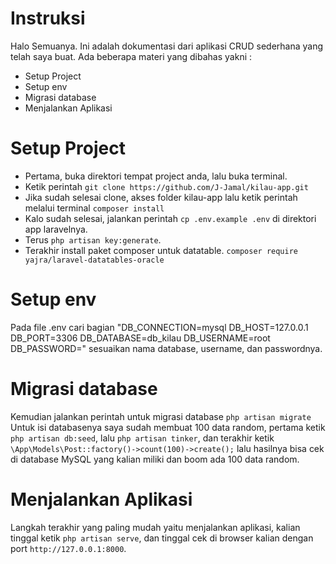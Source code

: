 # Instruksi

Halo Semuanya. Ini adalah dokumentasi dari aplikasi CRUD sederhana yang telah saya buat. Ada beberapa materi yang dibahas yakni :

-   Setup Project
-   Setup env
-   Migrasi database
-   Menjalankan Aplikasi

# Setup Project

-   Pertama, buka direktori tempat project anda, lalu buka terminal.
-   Ketik perintah
    `git clone https://github.com/J-Jamal/kilau-app.git`
-   Jika sudah selesai clone, akses folder kilau-app lalu ketik perintah melalui terminal
    `composer install`
-   Kalo sudah selesai, jalankan perintah `cp .env.example .env` di direktori app laravelnya.
-   Terus `php artisan key:generate`.
-   Terakhir install paket composer untuk datatable.
    `composer require yajra/laravel-datatables-oracle`

# Setup env

Pada file .env cari bagian
"DB_CONNECTION=mysql
DB_HOST=127.0.0.1
DB_PORT=3306
DB_DATABASE=db_kilau
DB_USERNAME=root
DB_PASSWORD="
sesuaikan nama database, username, dan passwordnya.

# Migrasi database

Kemudian jalankan perintah untuk migrasi database
`php artisan migrate`
Untuk isi databasenya saya sudah membuat 100 data random, pertama ketik `php artisan db:seed`, lalu `php artisan tinker`, dan terakhir ketik `\App\Models\Post::factory()->count(100)->create();`
lalu hasilnya bisa cek di database MySQL yang kalian miliki dan boom ada 100 data random.

# Menjalankan Aplikasi

Langkah terakhir yang paling mudah yaitu menjalankan aplikasi, kalian tinggal ketik `php artisan serve`, dan tinggal cek di browser kalian dengan port `http://127.0.0.1:8000`.
